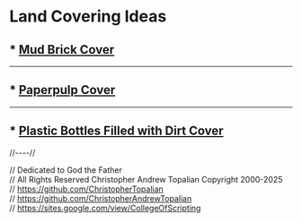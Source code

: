# Land Covering Ideas

## * [Mud Brick Cover](methods/mud_brick_cover.md)  

---

## * [Paperpulp Cover](methods/paper_pulp_cover.md)  

---

## * [Plastic Bottles Filled with Dirt Cover](methods/plastic_bottles_filled_with_dirt.md)  

//----//

// Dedicated to God the Father  
// All Rights Reserved Christopher Andrew Topalian Copyright 2000-2025  
// https://github.com/ChristopherTopalian  
// https://github.com/ChristopherAndrewTopalian  
// https://sites.google.com/view/CollegeOfScripting

